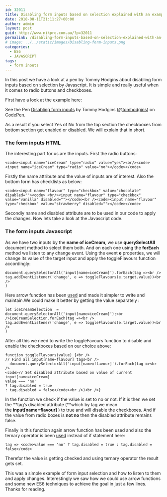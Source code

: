 ```yaml
---
id: 32011
title: Disabling form inputs based on selection explained with an example
date: 2018-08-11T21:11:27+00:00
author: admin
layout: post
guid: http://www.nikpro.com.au/?p=32011
permalink: /disabling-form-inputs-based-on-selection-explained-with-an-example/
# image: ../../static/images/Disabling-form-inputs.png
categories:
  - ES6
  - JAVASCRIPT
tags:
  - form inouts
---
```

In this post we have a look at a pen by Tommy Hodgins about disabling form inputs based on selection by Javascript. It is simple and really useful when it comes to radio buttons and checkboxes.

First have a look at the example here:

<p data-height="350" data-theme-id="0" data-slug-hash="errKZd" data-default-tab="html,result" data-user="tomhodgins" data-pen-title="Disabling form inputs" class="codepen">
  See the Pen <a href="https://codepen.io/tomhodgins/pen/errKZd/">Disabling form inputs</a> by Tommy Hodgins (<a href="https://codepen.io/tomhodgins">@tomhodgins</a>) on <a href="https://codepen.io">CodePen</a>.
</p>

As a result if you select Yes of No from the top section the checkboxes from bottom section get enabled or disabled. We will explain that in short.

### The form inputs HTML

The interesting part for us are the inputs. First the radio buttons:


```
<code><input name="iceCream" type="radio" value="yes"><br/><code><input name="iceCream" type="radio" value="no"></code></code>
```


Firstly the name attribute and the value of inputs are of interest. Also the bottom form has checklists as below:


```
<code><input name="flavour" type="checkbox" value="chocolate" disabled=""><code> <br/><input name="flavour" type="checkbox" value="vanilla" disabled=""></code><br /><code><input name="flavour" type="checkbox" value="strawberry" disabled=""></code></code>
```


Secondly name and disabled attribute are to be used in our code to apply the changes. Now lets take a look at the Javascript code.

### The form inputs Javascript

As we have two inputs by the **name of iceCream**, we use **querySelectAll** document method to select them both. And on each one using the **forEach** method we listen to any change event. Using the event **e** properties, we will change its value of the target input and apply the toggleFlavours function accordingly:


```
document.querySelectorAll('input[name=iceCream]').forEach(tag =><br />
tag.addEventListener('change', e => toggleFlavours(e.target.value))<br />
)
```


Here arrow function has been [used](http://www.nikpro.com.au/some-arrow-function-benefits-with-examples-explained/) and made it simpler to write and maintain.We could make it better by getting the value separately :


```
let iceCreamSelection  = document.querySelectorAll('input[name=iceCream]');<br />iceCreamSelection.forEach(tag =><br />
tag.addEventListener('change', e => toggleFlavours(e.target.value))<br />
)
```


After all this we need to write the toggleFavours function to disable and enable the checkboxes based on our choice above:


```
function toggleFlavours(value) {<br />
// Find all input[name=flavour] tags<br />
  document.querySelectorAll('input[name=flavour]').forEach(tag =><br />
<code>// Set disabled attribute based on value of current input[name=iceCream]
value === 'no'
? tag.disabled = true
: tag.disabled = false</code><br />)<br />}
```


In the function we check if the value is set to no or not. If it is then we set the **tag&#8217;s disabled attribute (**which by tag we mean the **input[name=flavour]** ) to true and will disable the checkboxes. And if the value from radio boxes is **not no** then the disabled attribute remains false.

Finally in this function again arrow function has been used and also the ternary operator is been [used](http://www.nikpro.com.au/the-ternary-operator-in-javascript-with-some-examples-explained/) instead of if statement here:


```
tag => <code>value === 'no' ? tag.disabled = true : tag.disabled = false</code>
```


Therefor the value is getting checked and using ternary operator the result gets set.

This was a simple example of form input selection and how to listen to them and apply changes. Interestingly we saw how we could use arrow functions and some new ES6 techniques to achieve the goal in just a few lines. Thanks for reading.